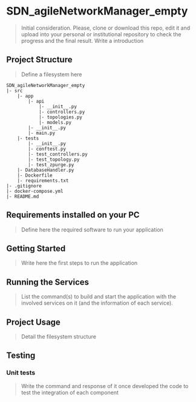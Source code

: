 # SDN_agileNetworkManager_empty

> Initial consideration. Please, clone or download this repo, edit it and upload into your personal or institutional repository to check the progress and the final result.
> Write a introduction 

## Project Structure

> Define a filesystem here

```
SDN_agileNetworkManager_empty
|- src
    |- app
        |- api
            |- __init__.py
            |- controllers.py
            |- topologies.py
            |- models.py
        |- __init__.py
        |- main.py
    |- tests
        |- __init__.py
        |- conftest.py
        |- test_controllers.py
        |- test_topology.py
        |- test_zpurge.py
    |- DatabaseHandler.py
    |- Dockerfile
    |- requirements.txt
|- .gitignore
|- docker-compose.yml
|- README.md
``` 

## Requirements installed on your PC

> Define here the required software to run your application



## Getting Started

> Write here the first steps to run the application


## Running the Services

> List the command(s) to build and start the application with the involved services on it (and the information of each service).


## Project Usage

> Detail the filesystem structure



## Testing

### Unit tests 
> Write the command and response of it once developed the code to test the integration of each component